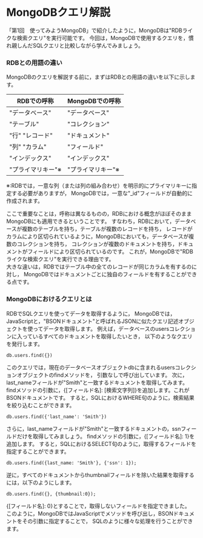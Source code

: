 MongoDBクエリ解説
=====

「第1回　使ってみようMongoDB」で紹介したように，MongoDBは"RDBライクな検索クエリ"を実行可能です。
今回は，MongoDBで使用するクエリを，慣れ親しんだSQLクエリと比較しながら学んでみましょう。


### RDBとの用語の違い

MongoDBのクエリを解説する前に，まずはRDBとの用語の違いを以下に示します。

RDBでの呼称               |  MongoDBでの呼称
--------------------------|---------
"データベース"            | "データベース"
"テーブル"                | "コレクション"
"行" "レコード"           | "ドキュメント"
"列" "カラム"             | "フィールド"
"インデックス"            | "インデックス"
"プライマリキー"※        |  "プライマリキー"※

※:RDBでは，一意な列（または列の組み合わせ）を明示的にプライマリキーに指定する必要がありますが，
MongoDBでは，一意な"_id"フィールドが自動的に作成されます。

ここで重要なことは，呼称は異なるものの，RDBにおける概念がほぼそのままMongoDBにも適用できるということです。
すなわち，RDBにおいて，データベースが複数のテーブルを持ち，テーブルが複数のレコードを持ち，
レコードがカラムにより区切られているように，MongoDBにおいても，データベースが複数のコレクションを持ち，
コレクションが複数のドキュメントを持ち，ドキュメントがフィールドにより区切られているのです。
これが，MongoDBで"RDBライクな検索クエリ"を実行できる理由です。  
大きな違いは，RDBではテーブル中の全てのレコードが同じカラムを有するのに対し，
MongoDBではドキュメントごとに独自のフィールドを有することができる点です。


### MongoDBにおけるクエリとは

RDBでSQLクエリを使ってデータを取得するように，
MongoDBでは，JavaScriptと，"BSONドキュメント"と呼ばれるJSONに似たクエリ記述オブジェクトを使ってデータを取得します。 
例えば，データベースのusersコレクションに入っているすべてのドキュメントを取得したいとき，
以下のようなクエリを発行します。

    db.users.find({})

このクエリでは，現在のデータベースオブジェクトdbに含まれるusersコレクションオブジェクトのfindメソッドを，
引数なしで呼び出しています。
次に，last_nameフィールドが"Smith"と一致するドキュメントを取得してみます。
findメソッドの引数に，{[フィールド名]: [検索文字列]}を追加します。これがBSONドキュメントです。
すると，SQLにおけるWHERE句のように，検索結果を絞り込むことができます。

    db.users.find({'last_name': 'Smith'})

さらに，last_nameフィールドが"Smith"と一致するドキュメントの，ssnフィールドだけを取得してみましょう。
findメソッドの引数に，{[フィールド名]: 1}を追加します。
すると，SQLにおけるSELECT句のように，取得するフィールドを指定することができます。

    db.users.find({last_name: 'Smith'}, {'ssn': 1});

逆に，すべてのドキュメントからthumbnailフィールドを除いた結果を取得するには，以下のようにします。

    db.users.find({}, {thumbnail:0});

{[フィールド名]: 0}とすることで，取得しないフィールドを指定できました。  
このように，MongoDBではJavaScriptでメソッドを呼び出し，BSONドキュメントをその引数に指定することで，
SQLのように様々な処理を行うことができます。








